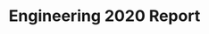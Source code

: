 ---
layout: post
title: Engineering 2020 Report
event_date: 01-01-2020
categories: engineering
link: Engineering 2020 Report.pdf
---